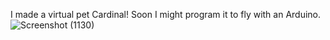 I made a virtual pet Cardinal! Soon I might program it to fly with an Arduino. 
![Screenshot (1130)](https://github.com/user-attachments/assets/968c21f7-4c10-41bb-8292-586ad68ad4dd)
